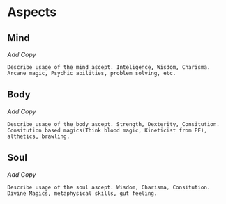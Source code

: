 # Aspects

## Mind
*Add Copy*
```
Describe usage of the mind ascept. Inteligence, Wisdom, Charisma.
Arcane magic, Psychic abilities, problem solving, etc.
```
## Body
*Add Copy*
```
Describe usage of the body ascept. Strength, Dexterity, Consitution.
Consitution based magics(Think blood magic, Kineticist from PF), althetics, brawling.
```

## Soul
*Add Copy*
```
Describe usage of the soul ascept. Wisdom, Charisma, Consitution.
Divine Magics, metaphysical skills, gut feeling. 
```
<!--stackedit_data:
eyJoaXN0b3J5IjpbLTE0NTQ5MTc3MCwtMTYwNjY1NTg0NSw3MD
EzNzQyNzEsMTkyMzM5OTQ5NSwtMTM5NDQwNDMzMCwxMDEyMzcw
NjQxXX0=
-->
